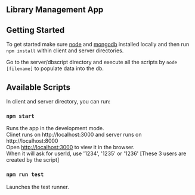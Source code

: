 ## Library Management App

## Getting Started

To get started make sure [node](https://nodejs.org/en/download/) and [mongodb](https://www.mongodb.com/try/download) installed locally and then run `npm install` within client and server directories.

Go to the server/dbscript directory and execute all the scripts by `node [filename]` to populate data into the db.

## Available Scripts

In client and server directory, you can run:

### `npm start`

Runs the app in the development mode.<br />
Clinet runs on http://localhost:3000 and server runs on http://localhost:8000<br />
Open [http://localhost:3000](http://localhost:3000) to view it in the browser.<br />
When it will ask for userId, use '1234', '1235' or '1236' [These 3 users are created by the script]

### `npm run test`

Launches the test runner.
